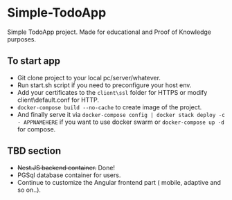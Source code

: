# Simple-TodoApp

Simple TodoApp project.
Made for educational and Proof of Knowledge purposes.

## To start app

- Git clone project to your local pc/server/whatever.
- Run start.sh script if you need to preconfigure your host env.
- Add your certificates to the `client\ssl` folder for HTTPS or modify client\default.conf for HTTP.
- `docker-compose build --no-cache` to create image of the project.
- And finally serve it via `docker-compose config | docker stack deploy -c - APPNAMEHERE` if you want to use docker swarm or `docker-compose up -d` for compose.

## TBD section

- ~~Nest.JS backend container.~~ Done!
- PGSql database container for users.
- Continue to customize the Angular frontend part ( mobile, adaptive and so on..).
